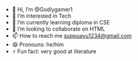 - 👋 Hi, I’m @Godlygamer1
- 👀 I’m interested in Tech
- 🌱 I’m currently learning diploma in CSE
- 💞️ I’m looking to collaborate on HTML
- 📫 How to reach me suppuayu1234@gmail.com
- 😄 Pronouns: he/him
- ⚡ Fun fact: very good at literature

<!---
Godlygamer1/Godlygamer1 is a ✨ special ✨ repository because its `README.md` (this file) appears on your GitHub profile.
You can click the Preview link to take a look at your changes.
--->
